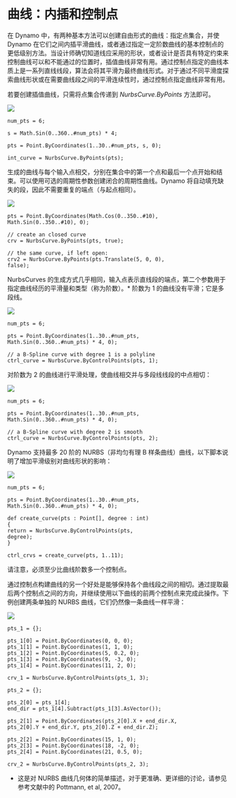 

# 曲线：内插和控制点

在 Dynamo 中，有两种基本方法可以创建自由形式的曲线：指定点集合，并使 Dynamo 在它们之间内插平滑曲线，或者通过指定一定阶数曲线的基本控制点的更低级别方法。当设计师确切知道线应采用的形状，或者设计是否具有特定约束来控制曲线可以和不能通过的位置时，插值曲线非常有用。通过控制点指定的曲线本质上是一系列直线线段，算法会将其平滑为最终曲线形式。对于通过不同平滑度探索曲线形状或在需要曲线段之间的平滑连续性时，通过控制点指定曲线非常有用。

若要创建插值曲线，只需将点集合传递到 *NurbsCurve.ByPoints* 方法即可。

![](images/12-4/Curves_01.png)

```
num_pts = 6;

s = Math.Sin(0..360..#num_pts) * 4;

pts = Point.ByCoordinates(1..30..#num_pts, s, 0);

int_curve = NurbsCurve.ByPoints(pts);
```

生成的曲线与每个输入点相交，分别在集合中的第一个点和最后一个点开始和结束。可以使用可选的周期性参数创建闭合的周期性曲线。Dynamo 将自动填充缺失的段，因此不需要重复的端点（与起点相同）。

![](images/12-4/Curves_02.png)

```
pts = Point.ByCoordinates(Math.Cos(0..350..#10),
Math.Sin(0..350..#10), 0);

// create an closed curve
crv = NurbsCurve.ByPoints(pts, true);

// the same curve, if left open:
crv2 = NurbsCurve.ByPoints(pts.Translate(5, 0, 0),
false);
```

NurbsCurves 的生成方式几乎相同，输入点表示直线段的端点，第二个参数用于指定曲线经历的平滑量和类型（称为阶数）。* 阶数为 1 的曲线没有平滑；它是多段线。

![](images/12-4/Curves_03.png)

```
num_pts = 6;

pts = Point.ByCoordinates(1..30..#num_pts,
Math.Sin(0..360..#num_pts) * 4, 0);

// a B-Spline curve with degree 1 is a polyline
ctrl_curve = NurbsCurve.ByControlPoints(pts, 1);
```

对阶数为 2 的曲线进行平滑处理，使曲线相交并与多段线线段的中点相切：

![](images/12-4/Curves_04.png)

```
num_pts = 6;

pts = Point.ByCoordinates(1..30..#num_pts,
Math.Sin(0..360..#num_pts) * 4, 0);

// a B-Spline curve with degree 2 is smooth
ctrl_curve = NurbsCurve.ByControlPoints(pts, 2);
```

Dynamo 支持最多 20 阶的 NURBS（非均匀有理 B 样条曲线）曲线，以下脚本说明了增加平滑级别对曲线形状的影响：

![](images/12-4/Curves_05.png)

```
num_pts = 6;

pts = Point.ByCoordinates(1..30..#num_pts,
Math.Sin(0..360..#num_pts) * 4, 0);

def create_curve(pts : Point[], degree : int) 
{
return = NurbsCurve.ByControlPoints(pts,
degree);
}

ctrl_crvs = create_curve(pts, 1..11);
```

请注意，必须至少比曲线阶数多一个控制点。

通过控制点构建曲线的另一个好处是能够保持各个曲线段之间的相切。通过提取最后两个控制点之间的方向，并继续使用以下曲线的前两个控制点来完成此操作。下例创建两条单独的 NURBS 曲线，它们仍然像一条曲线一样平滑：

![](images/12-4/Curves_06.png)

```
pts_1 = {};

pts_1[0] = Point.ByCoordinates(0, 0, 0);
pts_1[1] = Point.ByCoordinates(1, 1, 0);
pts_1[2] = Point.ByCoordinates(5, 0.2, 0);
pts_1[3] = Point.ByCoordinates(9, -3, 0);
pts_1[4] = Point.ByCoordinates(11, 2, 0);

crv_1 = NurbsCurve.ByControlPoints(pts_1, 3);

pts_2 = {};

pts_2[0] = pts_1[4];
end_dir = pts_1[4].Subtract(pts_1[3].AsVector());

pts_2[1] = Point.ByCoordinates(pts_2[0].X + end_dir.X,
pts_2[0].Y + end_dir.Y, pts_2[0].Z + end_dir.Z);

pts_2[2] = Point.ByCoordinates(15, 1, 0);
pts_2[3] = Point.ByCoordinates(18, -2, 0);
pts_2[4] = Point.ByCoordinates(21, 0.5, 0);

crv_2 = NurbsCurve.ByControlPoints(pts_2, 3);
```

* 这是对 NURBS 曲线几何体的简单描述，对于更准确、更详细的讨论，请参见参考文献中的 Pottmann, et al, 2007。

